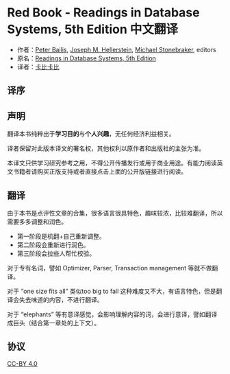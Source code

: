 # Red Book - Readings in Database Systems, 5th Edition 中文翻译

- 作者：[Peter Bailis](http://www.bailis.org/), [Joseph M. Hellerstein](http://db.cs.berkeley.edu/jmh/), [Michael Stonebraker](http://www.csail.mit.edu/user/1547), editors
- 原名：[Readings in Database Systems, 5th Edition](http://www.redbook.io/index.html)
- 译者：[卡比卡比](https://github.com/jackwener)

## 译序

## 声明

翻译本书纯粹出于**学习目的**与**个人兴趣**，无任何经济利益相关。

译者保留对此版本译文的署名权，其他权利以原作者和出版社的主张为准。

本译文只供学习研究参考之用，不得公开传播发行或用于商业用途。有能力阅读英文书籍者请购买正版支持或者直接点击上面的公开版链接进行阅读。

## 翻译

由于本书是点评性文章的合集，很多语言很具特色，趣味较浓，比较难翻译，所以需要多多调整和润色。

- 第一阶段是机翻+自己重新调整。
- 第二阶段会重新进行润色。
- 第三阶段会拉些人帮忙校验。

对于专有名词，譬如 Optimizer, Parser, Transaction management 等就不做翻译。

对于 “one size fits all” 类似too big to fall 这种难度又不大，有语言特色，但是翻译会失去味道的内容，不进行翻译。

对于 “elephants” 等有意译感觉，会影响理解内容的词，会进行意译，譬如翻译成巨头（结合第一章处的上下文）。



## 协议

[CC-BY 4.0](https://github.com/Vonng/ddia/blob/master/LICENSE)

